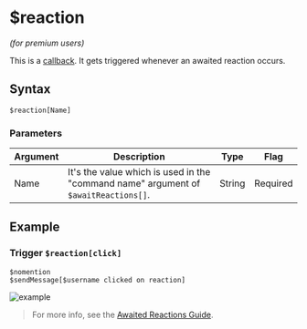 # $reaction
*(for premium users)*

This is a [callback](../callbacks/introduction.md). It gets triggered whenever an awaited reaction occurs.

## Syntax
```
$reaction[Name]
```

### Parameters

| Argument | Description                                                                   | Type   | Flag     |
|----------|-------------------------------------------------------------------------------|--------|----------|
| Name     | It's the value which is used in the "command name" argument of `$awaitReactions[]`. | String | Required |

## Example
### Trigger `$reaction[click]`
```
$nomention
$sendMessage[$username clicked on reaction]
```

![example](https://user-images.githubusercontent.com/113303649/210166708-3395a683-07ad-4f1b-b018-31f2a317de6f.png)

> For more info, see the [Awaited Reactions Guide](../premium/awaitedReactions.md).
